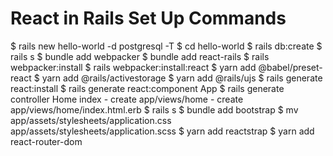 # React in Rails Set Up Commands
  $ rails new hello-world -d postgresql -T
  $ cd hello-world
  $ rails db:create
  $ rails s
  $ bundle add webpacker
  $ bundle add react-rails
  $ rails webpacker:install
  $ rails webpacker:install:react
  $ yarn add @babel/preset-react
  $ yarn add @rails/activestorage
  $ yarn add @rails/ujs
  $ rails generate react:install
  $ rails generate react:component App
  $ rails generate controller Home index
    -       create    app/views/home
    -       create    app/views/home/index.html.erb
  $ rails s
  $ bundle add bootstrap
  $ mv app/assets/stylesheets/application.css app/assets/stylesheets/application.scss
  $ yarn add reactstrap
  $ yarn add react-router-dom
